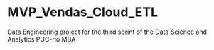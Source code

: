 # MVP_Vendas_Cloud_ETL
Data Engineering project for the third sprint of the Data Science and Analytics PUC-rio MBA
